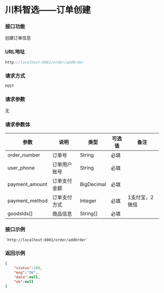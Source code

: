 # 川料智选——订单创建
### 接口功能

创建订单信息

### URL地址

```javascript
http://localhost:8081/order/addOrder
```

### 请求方式

`POST`

### 请求参数

无

### 请求参数体

| 参数      | 说明                               | 类型      | 可选值       | 备注    |
|---------- |---------------------------------- |---------- |------------- |-------- |
|order_number  | 订单号 | String | 必填 | |
|user_phone  | 订单用户账号 | String | 必填 | |
|payment_amount | 订单支付金额 | BigDecimal | 必填 | |
|payment_method | 订单支付方式 | Integer | 必填 | 1支付宝，2微信 |
|goodsIds[] | 商品信息 | String[] | 必填 | |

### 接口示例

    `http://localhost:8081/order/addOrder`

### 返回示例

```json
{
    "status":200,
    "msg":"OK",
    "data":null,
    "ok":null
}
```
